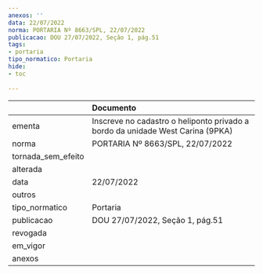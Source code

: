 ```yaml
---
anexos: ''
data: 22/07/2022
norma: PORTARIA Nº 8663/SPL, 22/07/2022
publicacao: DOU 27/07/2022, Seção 1, pág.51
tags:
- portaria
tipo_normatico: Portaria
hide: 
- toc 
 
---
```


|                    | Documento                                                                      |
|:-------------------|:-------------------------------------------------------------------------------|
| ementa             | Inscreve no cadastro o heliponto privado a bordo da unidade West Carina (9PKA) |
| norma              | PORTARIA Nº 8663/SPL, 22/07/2022                                               |
| tornada_sem_efeito |                                                                                |
| alterada           |                                                                                |
| data               | 22/07/2022                                                                     |
| outros             |                                                                                |
| tipo_normatico     | Portaria                                                                       |
| publicacao         | DOU 27/07/2022, Seção 1, pág.51                                                |
| revogada           |                                                                                |
| em_vigor           |                                                                                |
| anexos             |                                                                                |